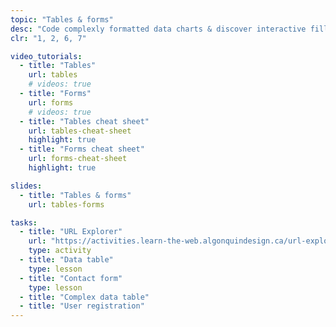 ```yaml
---
topic: "Tables & forms"
desc: "Code complexly formatted data charts & discover interactive fillable forms."
clr: "1, 2, 6, 7"

video_tutorials:
  - title: "Tables"
    url: tables
    # videos: true
  - title: "Forms"
    url: forms
    # videos: true
  - title: "Tables cheat sheet"
    url: tables-cheat-sheet
    highlight: true
  - title: "Forms cheat sheet"
    url: forms-cheat-sheet
    highlight: true

slides:
  - title: "Tables & forms"
    url: tables-forms

tasks:
  - title: "URL Explorer"
    url: "https://activities.learn-the-web.algonquindesign.ca/url-explorer/"
    type: activity
  - title: "Data table"
    type: lesson
  - title: "Contact form"
    type: lesson
  - title: "Complex data table"
  - title: "User registration"
---
```

